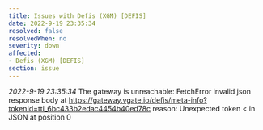 ```yaml
---
title: Issues with Defis (XGM) [DEFIS]
date: 2022-9-19 23:35:34
resolved: false
resolvedWhen: no
severity: down
affected:
- Defis (XGM) [DEFIS]
section: issue
---
```


*2022-9-19 23:35:34* The gateway is unreachable: FetchError invalid json response body at https://gateway.vgate.io/defis/meta-info?tokenId=tti_6bc433b2edac4454b40ed78c reason: Unexpected token < in JSON at position 0